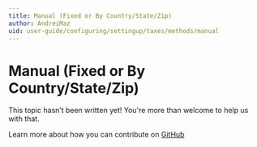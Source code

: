 ```yaml
---
title: Manual (Fixed or By Country/State/Zip)
author: AndreiMaz
uid: user-guide/configuring/settingup/taxes/methods/manual
---
```

# Manual (Fixed or By Country/State/Zip)

This topic hasn’t been written yet! You're more than welcome to help us with that.

Learn more about how you can contribute on [GitHub](https://github.com/nopSolutions/nopCommerce-Docs/blob/master/CONTRIBUTING.md)